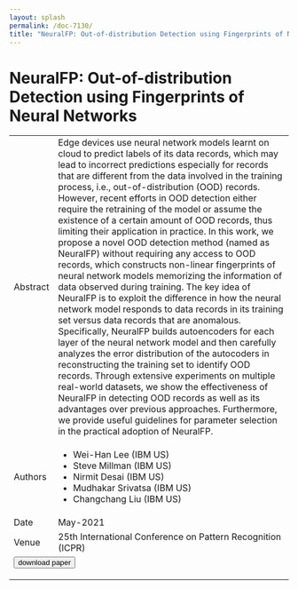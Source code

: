 ```yaml
---
layout: splash
permalink: /doc-7130/
title: "NeuralFP: Out-of-distribution Detection using Fingerprints of Neural Networks"
---
```


# NeuralFP: Out-of-distribution Detection using Fingerprints of Neural Networks

<table>
    <tbody>
    <tr>
        <td>Abstract</td>
        <td>Edge devices use neural network models learnt on cloud to predict labels of its data records, which may lead to incorrect predictions especially for records that are different from the data involved in the training process, i.e., out-of-distribution (OOD) records. However, recent efforts in OOD detection either require the retraining of the model or assume the existence of a certain amount of OOD records, thus limiting their application in practice. In this work, we propose a novel OOD detection method (named as NeuralFP) without requiring any access to OOD records, which constructs non-linear fingerprints of neural network models memorizing the information of data observed during training. The key idea of NeuralFP is to exploit the difference in how the neural network model responds to data records in its training set versus data records that are anomalous. Specifically, NeuralFP builds autoencoders for each layer of the neural network model and then carefully analyzes the error distribution of the autocoders in reconstructing the training set to identify OOD records. Through extensive experiments on multiple real-world datasets, we show the effectiveness of NeuralFP in detecting OOD records as well as its advantages over previous approaches. Furthermore, we provide useful guidelines for parameter selection in the practical adoption of NeuralFP.</td>
    </tr>
    <tr>
        <td>Authors</td>
        <td>
            <ul>
                <li>Wei-Han Lee (IBM US)</li>
                <li>Steve Millman (IBM US)</li>
                <li>Nirmit Desai (IBM US)</li>
                <li>Mudhakar Srivatsa (IBM US)</li>
                <li>Changchang Liu (IBM US)</li>
            </ul>
        </td>
    </tr>
    <tr>
        <td>Date</td>
        <td>May-2021</td>
    </tr>
    <tr>
        <td>Venue</td>
        <td>25th International Conference on Pattern Recognition (ICPR)</td>
    </tr>
    <tr>
        <td colspan="2">
            <form method="get" action="https://ieeexplore.ieee.org/document/9412489">
                <button type="submit">download paper</button>
            </form>
        </td>
    </tr>
    </tbody>
</table>
